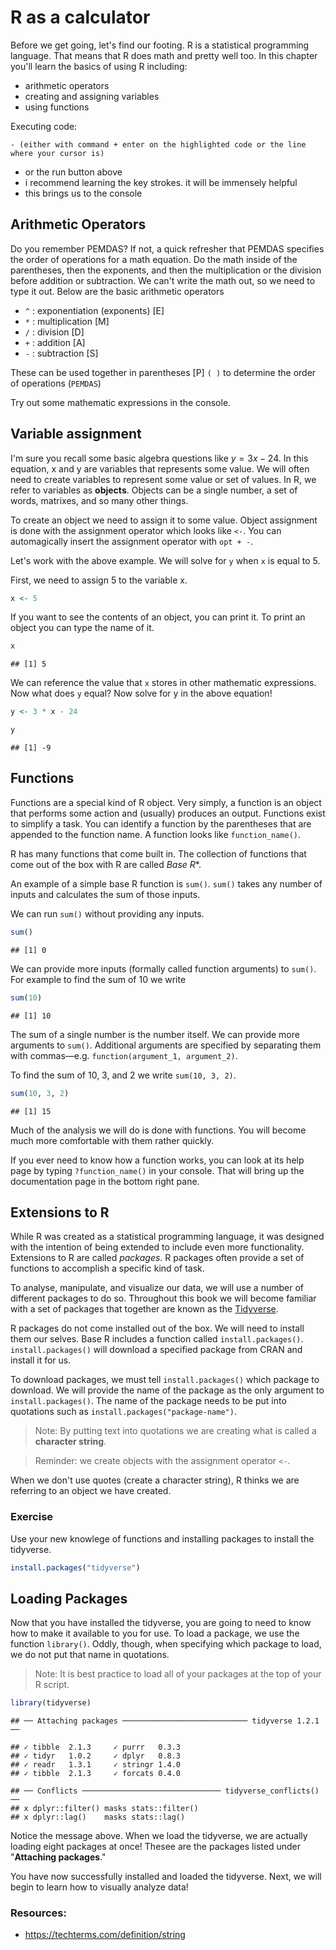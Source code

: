 # R as a calculator

Before we get going, let's find our footing. R is a statistical programming language. That means that R does math and pretty well too. In this chapter you'll learn the basics of using R including:

  - arithmetic operators
  - creating and assigning variables
  - using functions
  
  Executing code:
  
    - (either with command + enter on the highlighted code or the line where your cursor is)
  - or the run button above
  - i recommend learning the key strokes. it will be immensely helpful
  - this brings us to the console


## Arithmetic Operators 

Do you remember PEMDAS? If not, a quick refresher that PEMDAS specifies the order of operations for a math equation. Do the math inside of the parentheses, then the exponents, and then the multiplication or the division before addition or subtraction. We can't write the math out, so we need to type it out. Below are the basic arithmetic operators

- `^` : exponentiation (exponents)  [E]
- `*` : multiplication [M]
- `/` : division [D]
- `+` : addition [A]
- `-` : subtraction [S]

These can be used together in parentheses [P] `( )` to determine the order of operations (`PEMDAS`)

Try out some mathematic expressions in the console.

## Variable assignment

I'm sure you recall some basic algebra questions like $y = 3x - 24$. In this equation, x and y are variables that represents some value. We will often need to create variables to represent some value or set of values. In R, we refer to variables as **objects**. Objects can be a single number, a set of words, matrixes, and so many other things. 

To create an object we need to assign it to some value. Object assignment is done with the assignment operator which looks like `<-`. You can automagically insert the assignment operator with `opt + -`. 

Let's work with the above example. We will solve for `y` when `x` is equal to 5.

First, we need to assign 5 to the variable x.


```r
x <- 5
```

If you want to see the contents of an object, you can print it. To print an object you can type the name of it.


```r
x
```

```
## [1] 5
```

We can reference the value that `x` stores in other mathematic expressions. Now what does `y` equal? Now solve for y in the above equation!


```r
y <- 3 * x - 24

y
```

```
## [1] -9
```

## Functions

Functions are a special kind of R object. Very simply, a function is an object that performs some action and (usually) produces an output. Functions exist to simplify a task. You can identify a function by the parentheses that are appended to the function name. A function looks like `function_name()`.  

R has many functions that come built in. The collection of functions that come out of the box with R are called *Base R**.

An example of a simple base R function is `sum()`. `sum()` takes any number of inputs and calculates the sum of those inputs. 

We can run `sum()` without providing any inputs.


```r
sum()
```

```
## [1] 0
```

We can provide more inputs (formally called function arguments) to `sum()`. For example to find the sum of 10 we write


```r
sum(10)
```

```
## [1] 10
```

The sum of a single number is the number itself. We can provide more arguments to `sum()`. Additional arguments are specified by separating them with commas—e.g. `function(argument_1, argument_2)`.

To find the sum of 10, 3, and 2 we write `sum(10, 3, 2)`.


```r
sum(10, 3, 2)
```

```
## [1] 15
```

Much of the analysis we will do is done with functions. You will become much more comfortable with them rather quickly. 

If you ever need to know how a function works, you can look at its help page by typing `?function_name()` in your console. That will bring up the documentation page in the bottom right pane. 

## Extensions to R 

While R was created as a statistical programming language, it was designed with the intention of being extended to include even more functionality. Extensions to R are called _packages_. R packages often provide a set of functions to accomplish a specific kind of task. 

To analyse, manipulate, and visualize our data, we will use a number of different packages to do so. Throughout this book we will become familiar with a set of packages that together are known as the [Tidyverse](https://tidyverse.org).

R packages do not come installed out of the box. We will need to install them our selves. Base R includes a function called `install.packages()`. `install.packages()` will download a specified package from CRAN and install it for us.

To download packages, we must tell `install.packages()` which package to download. We will provide the name of the package as the only argument to `install.packages()`. The name of the package needs to be put into quotations such as `install.packages("package-name")`.

> Note: By putting text into quotations we are creating what is called a **character string**.

> Reminder: we create objects with the assignment operator `<-`.

When we don't use quotes (create a character string), R thinks we are referring to an object we have created.

### Exercise

Use your new knowlege of functions and installing packages to install the tidyverse.


```r
install.packages("tidyverse")
```

## Loading Packages

Now that you have installed the tidyverse, you are going to need to know how to make it available to you for use. To load a package, we use the function `library()`. Oddly, though, when specifying which package to load, we do not put that name in quotations.

> Note: It is best practice to load all of your packages at the top of your R script. 


```r
library(tidyverse)
```

```
## ── Attaching packages ──────────────────────────── tidyverse 1.2.1 ──
```

```
## ✓ tibble  2.1.3     ✓ purrr   0.3.3
## ✓ tidyr   1.0.2     ✓ dplyr   0.8.3
## ✓ readr   1.3.1     ✓ stringr 1.4.0
## ✓ tibble  2.1.3     ✓ forcats 0.4.0
```

```
## ── Conflicts ─────────────────────────────── tidyverse_conflicts() ──
## x dplyr::filter() masks stats::filter()
## x dplyr::lag()    masks stats::lag()
```

Notice the message above. When we load the tidyverse, we are actually loading eight packages at once! Thesee are the packages listed under "**Attaching packages**."

You have now successfully installed and loaded the tidyverse. Next, we will begin to learn how to visually analyze data!  

### Resources:

- https://techterms.com/definition/string
